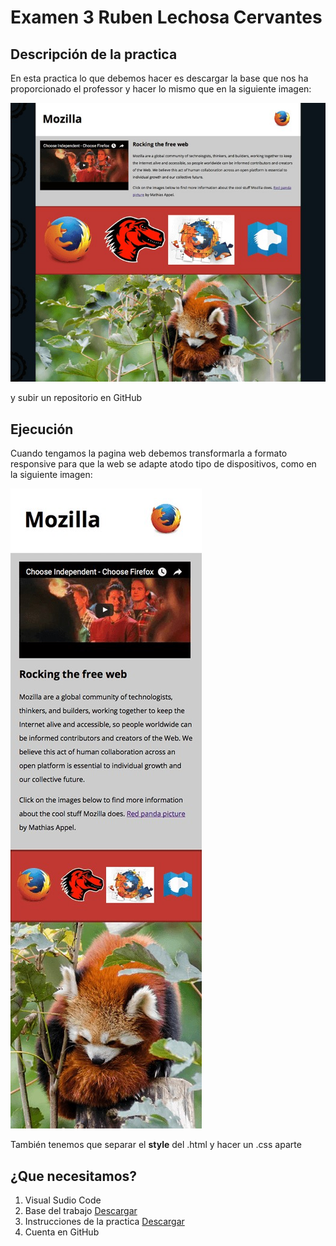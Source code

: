 # Examen 3 Ruben Lechosa Cervantes
## Descripción de la practica

En esta practica lo que debemos hacer es descargar la base que nos ha proporcionado el professor y hacer lo mismo que en la siguiente imagen:

<img src="captura1.jpg">

y subir un repositorio en GitHub

## Ejecución

Cuando tengamos la pagina web debemos transformarla a formato responsive para que la web se adapte  atodo tipo de dispositivos, como en la siguiente imagen:

<img src="captura2.jpg">

También tenemos que separar el **style** del .html y hacer un .css aparte

## ¿Que necesitamos?

1. Visual Sudio Code
2. Base del trabajo <a href="https://github.com/mdn/learning-area/tree/master/html/multimedia-and-embedding/mdn-splash-page-start">Descargar</a>
3. Instrucciones de la practica <a href="https://www.mediafire.com/file/illa1ioy9qv7v2e/Examen_3_Parte_P%25C3%25A1gina_de_presentaci%25C3%25B3n_de_Mozilla.docx/file">Descargar</a>
4. Cuenta en GitHub

## 


